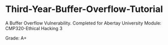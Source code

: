 # Third-Year-Buffer-Overflow-Tutorial

A Buffer Overflow Vulnerability. Completed for Abertay University Module: CMP320-Ethical Hacking 3

Grade: A+
